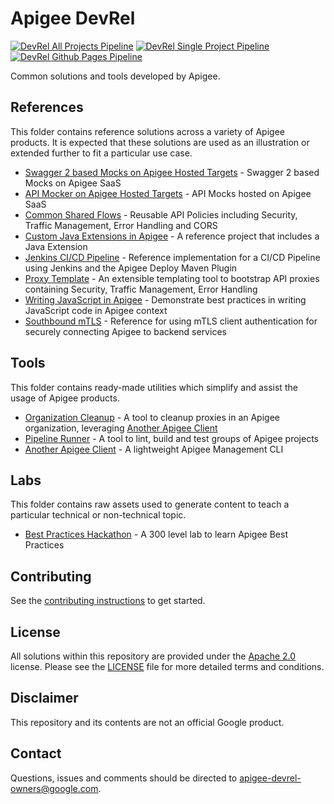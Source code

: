 # Apigee DevRel

[![DevRel All Projects Pipeline](https://github.com/apigee/devrel/workflows/DevRel%20All%20Projects%20Pipeline/badge.svg)](https://github.com/apigee/devrel/actions?query=workflow%3A%22DevRel+All+Projects+Pipeline%22)
[![DevRel Single Project Pipeline](https://github.com/apigee/devrel/workflows/DevRel%20Single%20Project%20Pipeline/badge.svg)](https://github.com/apigee/devrel/actions?query=workflow%3A%22DevRel+Single+Project+Pipeline%22)
[![DevRel Github Pages Pipeline](https://github.com/apigee/devrel/workflows/DevRel%20Github%20Pages%20Pipeline/badge.svg)](https://github.com/apigee/devrel/actions?query=workflow%3A%22DevRel+Github+Pages+Pipeline%22)

Common solutions and tools developed by Apigee.

## References

This folder contains reference solutions across a variety of Apigee products.
It is expected that these solutions are used as an illustration or extended
further to fit a particular use case.

- [Swagger 2 based Mocks on Apigee Hosted Targets](references/apigee-sandbox-v1) -
  Swagger 2 based Mocks on Apigee SaaS
- [API Mocker on Apigee Hosted Targets](references/apimocker-hostedtargets) -
  API Mocks hosted on Apigee SaaS
- [Common Shared Flows](references/common-shared-flows) -
  Reusable API Policies including Security, Traffic Management, Error Handling and
  CORS
- [Custom Java Extensions in Apigee](references/java-callout) -
  A reference project that includes a Java Extension
- [Jenkins CI/CD Pipeline](references/cicd-jenkins) -
  Reference implementation for a CI/CD Pipeline using Jenkins and the Apigee
  Deploy Maven Plugin
- [Proxy Template](references/proxy-template) -
  An extensible templating tool to bootstrap API proxies containing Security,
  Traffic Management, Error Handling
- [Writing JavaScript in Apigee](references/js-callout) -
  Demonstrate best practices in writing JavaScript code in Apigee context
- [Southbound mTLS](references/southbound-mtls) -
  Reference for using mTLS client authentication for securely connecting Apigee to
  backend services

## Tools

This folder contains ready-made utilities which simplify and assist the usage of
Apigee products.

- [Organization Cleanup](tools/organization-cleanup) -
  A tool to cleanup proxies in an Apigee organization, leveraging
  [Another Apigee Client](tools/another-apigee-client)
- [Pipeline Runner](tools/pipeline-runner) -
  A tool to lint, build and test groups of Apigee projects
- [Another Apigee Client](tools/another-apigee-client) -
  A lightweight Apigee Management CLI

## Labs

This folder contains raw assets used to generate content to teach a particular
technical or non-technical topic.

- [Best Practices Hackathon](labs/best-practices-hackathon) -
  A 300 level lab to learn Apigee Best Practices

## Contributing

See the [contributing instructions](/CONTRIBUTING.md) to get started.

## License

All solutions within this repository are provided under the
[Apache 2.0](https://www.apache.org/licenses/LICENSE-2.0) license.
Please see the [LICENSE](/LICENSE) file for more detailed terms and conditions.

## Disclaimer

This repository and its contents are not an official Google product.

## Contact

Questions, issues and comments should be directed to
[apigee-devrel-owners@google.com](mailto:apigee-devrel-owners@google.com).
